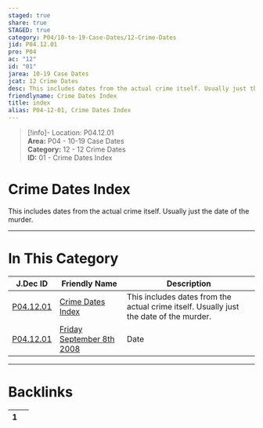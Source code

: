 ```yaml
---  
staged: true  
share: true  
STAGED: true  
category: P04/10-to-19-Case-Dates/12-Crime-Dates  
jid: P04.12.01  
pro: P04  
ac: "12"  
id: "01"  
jarea: 10-19 Case Dates  
jcat: 12 Crime Dates  
desc: This includes dates from the actual crime itself. Usually just the date of the murder.  
friendlyname: Crime Dates Index  
title: index  
alias: P04-12-01, Crime Dates Index  
---  
```

  
>[!info]- Location: P04.12.01  
>**Area:** P04 - 10-19 Case Dates  
>**Category:** 12 - 12 Crime Dates  
>**ID:** 01 - Crime Dates Index  
  
# Crime Dates Index  
  
This includes dates from the actual crime itself. Usually just the date of the murder.  
  
  
  
---  
# In This Category  
  
| J.Dec ID                                                                                                               | Friendly Name                                                                                                                          | Description                                                                            |  
| ---------------------------------------------------------------------------------------------------------------------- | -------------------------------------------------------------------------------------------------------------------------------------- | -------------------------------------------------------------------------------------- |  
| [P04.12.01](index.md)                              | [Crime Dates Index](index.md)                                      | This includes dates from the actual crime itself. Usually just the date of the murder. |  
| [P04.12.01](./2008-9-8-Friday-September-8th-2008.md) | [Friday September 8th 2008](./2008-9-8-Friday-September-8th-2008.md) | Date                                                                                   |  
  
  
---  
# Backlinks  
<div><table class="dataview table-view-table"><thead class="table-view-thead"><tr class="table-view-tr-header"><th class="table-view-th"><span></span><span class="dataview small-text">1</span></th><th class="table-view-th"><span></span></th></tr></thead><tbody class="table-view-tbody"></tbody></table></div>